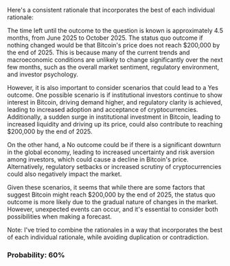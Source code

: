 Here's a consistent rationale that incorporates the best of each individual rationale:

The time left until the outcome to the question is known is approximately 4.5 months, from June 2025 to October 2025. The status quo outcome if nothing changed would be that Bitcoin's price does not reach $200,000 by the end of 2025. This is because many of the current trends and macroeconomic conditions are unlikely to change significantly over the next few months, such as the overall market sentiment, regulatory environment, and investor psychology.

However, it is also important to consider scenarios that could lead to a Yes outcome. One possible scenario is if institutional investors continue to show interest in Bitcoin, driving demand higher, and regulatory clarity is achieved, leading to increased adoption and acceptance of cryptocurrencies. Additionally, a sudden surge in institutional investment in Bitcoin, leading to increased liquidity and driving up its price, could also contribute to reaching $200,000 by the end of 2025.

On the other hand, a No outcome could be if there is a significant downturn in the global economy, leading to increased uncertainty and risk aversion among investors, which could cause a decline in Bitcoin's price. Alternatively, regulatory setbacks or increased scrutiny of cryptocurrencies could also negatively impact the market.

Given these scenarios, it seems that while there are some factors that suggest Bitcoin might reach $200,000 by the end of 2025, the status quo outcome is more likely due to the gradual nature of changes in the market. However, unexpected events can occur, and it's essential to consider both possibilities when making a forecast.

Note: I've tried to combine the rationales in a way that incorporates the best of each individual rationale, while avoiding duplication or contradiction.

### Probability: 60%